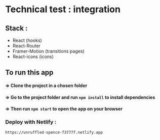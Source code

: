 # Technical test : integration

## Stack :

  - React (hooks)
  - React-Router
  - Framer-Motion (transitions pages)
  - React-icons (icons)


## To run this app

#### => Clone the project in a chosen folder

#### => Go to the project folder and run `npm install` to install dependencies

#### => Then run `npm start` to open the app on your browser


### Deploy with Netlify : 

`https://unruffled-spence-f3777f.netlify.app`
